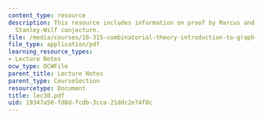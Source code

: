 ```yaml
---
content_type: resource
description: This resource includes information on proof by Marcus and Tardos of the
  Stanley-Wilf conjecture.
file: /media/courses/18-315-combinatorial-theory-introduction-to-graph-theory-extremal-and-enumerative-combinatorics-spring-2005/19347a50fd8dfcdb3cca21ddc2e74f8c_lec30.pdf
file_type: application/pdf
learning_resource_types:
- Lecture Notes
ocw_type: OCWFile
parent_title: Lecture Notes
parent_type: CourseSection
resourcetype: Document
title: lec30.pdf
uid: 19347a50-fd8d-fcdb-3cca-21ddc2e74f8c
---
```

